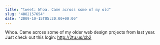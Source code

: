 ```yaml
---
title: "tweet: Whoa. Came across some of my old"
slug: "4882157654"
date: "2009-10-15T05:20:00+00:00"
---
```

Whoa. Came across some of my older web design projects from last year. Just check out this login: http://2tu.us/xb2